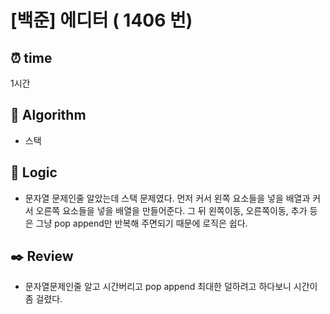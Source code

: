 # [백준] 에디터 ( 1406 번)

## ⏰ **time**

1시간

## :pushpin: **Algorithm**

- 스택

## :round_pushpin: **Logic**

- 문자열 문제인줄 알았는데 스택 문제였다.
  먼저 커서 왼쪽 요소들을 넣을 배열과 커서 오른쪽 요소들을 넣을 배열을 만들어준다.
  그 뒤 왼쪽이동, 오른쪽이동, 추가 등은 그냥 pop append만 반복해 주면되기 때문에 로직은 쉽다.

## :black_nib: **Review**

- 문자열문제인줄 알고 시간버리고 pop append 최대한 덜하려고 하다보니 시간이 좀 걸렸다.
